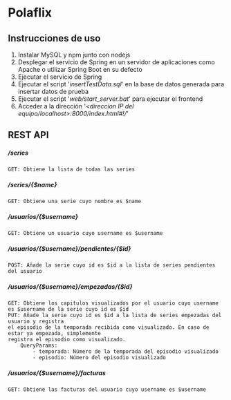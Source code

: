 # Polaflix
## Instrucciones de uso
1. Instalar MySQL y npm junto con nodejs
2. Desplegar el servicio de Spring en un servidor de aplicaciones como Apache o utilizar Spring Boot en su defecto
3. Ejecutar el servicio de Spring
4. Ejecutar el script '*insertTestData.sql*' en la base de datos generada para insertar datos de prueba
5. Ejecutar el script '*web/start_server.bat*' para ejecutar el frontend
6. Acceder a la dirección '*<direccion IP del equipo/localhost>:8000/index.html#!/*'
## REST API
##### /series
	GET: Obtiene la lista de todas las series
##### /series/{$name}
	GET: Obtiene una serie cuyo nombre es $name
##### /usuarios/{$username}
	GET: Obtiene un usuario cuyo username es $username
##### /usuarios/{$username}/pendientes/{$id}
	POST: Añade la serie cuyo id es $id a la lista de series pendientes del usuario
##### /usuarios/{$username}/empezadas/{$id}
	GET: Obtiene los capitulos visualizados por el usuario cuyo username es $username de la serie cuyo id es $id 
	PUT: Añade la serie cuyo id es $id a la lista de series empezadas del usuario y registra
	el episodio de la temporada recibida como visualizado. En caso de estar ya empezada, simplemente
	registra el episodio como visualizado.
		QueryParams:
			- temporada: Número de la temporada del episodio visualizado
			- episodio: Número del episodio visualizado
##### /usuarios/{$username}/facturas
	GET: Obtiene las facturas del usuario cuyo username es $username
